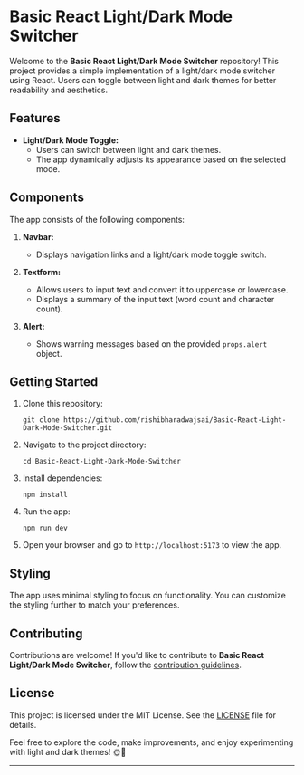 # Basic React Light/Dark Mode Switcher

Welcome to the **Basic React Light/Dark Mode Switcher** repository! This project provides a simple implementation of a light/dark mode switcher using React. Users can toggle between light and dark themes for better readability and aesthetics.

## Features

- **Light/Dark Mode Toggle:**
  - Users can switch between light and dark themes.
  - The app dynamically adjusts its appearance based on the selected mode.

## Components

The app consists of the following components:

1. **Navbar:**
   - Displays navigation links and a light/dark mode toggle switch.

2. **Textform:**
   - Allows users to input text and convert it to uppercase or lowercase.
   - Displays a summary of the input text (word count and character count).

3. **Alert:**
   - Shows warning messages based on the provided `props.alert` object.

## Getting Started

1. Clone this repository:
   ```
   git clone https://github.com/rishibharadwajsai/Basic-React-Light-Dark-Mode-Switcher.git
   ```

2. Navigate to the project directory:
   ```
   cd Basic-React-Light-Dark-Mode-Switcher
   ```

3. Install dependencies:
   ```
   npm install
   ```

4. Run the app:
   ```
   npm run dev
   ```

5. Open your browser and go to `http://localhost:5173` to view the app.

## Styling

The app uses minimal styling to focus on functionality. You can customize the styling further to match your preferences.

## Contributing

Contributions are welcome! If you'd like to contribute to **Basic React Light/Dark Mode Switcher**, follow the [contribution guidelines](./CONTRIBUTING.md).

## License

This project is licensed under the MIT License. See the [LICENSE](./LICENSE) file for details.

Feel free to explore the code, make improvements, and enjoy experimenting with light and dark themes! 🌞🌙

---